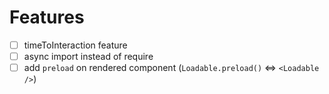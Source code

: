# Features

- [ ] timeToInteraction feature
- [ ] async import instead of require
- [ ] add `preload` on rendered component (`Loadable.preload()` <=> `<Loadable />`)